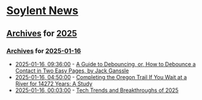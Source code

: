 # [Soylent News](../../../README.md)

## [Archives](../../index.md) for [2025](../index.md)

### [Archives](../../index.md) for [2025-01-16](index.md)

* [2025-01-16, 09:36:00](https://soylentnews.org/article.pl?sid=25/01/15/0310219&from=rss) - [A Guide to Debouncing, or, How to Debounce a Contact in Two Easy Pages, by Jack Ganssle](https://soylentnews.org/article.pl?sid=25/01/15/0310219&from=rss)
* [2025-01-16, 04:50:00](https://soylentnews.org/article.pl?sid=25/01/15/0253204&from=rss) - [Completing the Oregon Trail If You Wait at a River for 14272 Years: A Study](https://soylentnews.org/article.pl?sid=25/01/15/0253204&from=rss)
* [2025-01-16, 00:03:00](https://soylentnews.org/article.pl?sid=25/01/15/0244248&from=rss) - [Tech Trends and Breakthroughs of 2025](https://soylentnews.org/article.pl?sid=25/01/15/0244248&from=rss)
